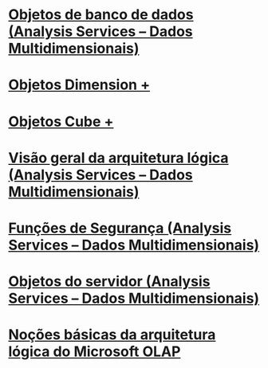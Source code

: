 # [Objetos de banco de dados (Analysis Services – Dados Multidimensionais)](database-objects-analysis-services-multidimensional-data.md)

# [Objetos Dimension +](../../../analysis-services/multidimensional-models-olap-logical-dimension-objects/attribute-relationships.md)
# [Objetos Cube +](../../../analysis-services/multidimensional-models-olap-logical-cube-objects/aggregations-and-aggregation-designs.md)

# [Visão geral da arquitetura lógica (Analysis Services – Dados Multidimensionais)](logical-architecture-overview-analysis-services-multidimensional-data.md)
# [Funções de Segurança (Analysis Services – Dados Multidimensionais)](security-roles-analysis-services-multidimensional-data.md)
# [Objetos do servidor (Analysis Services – Dados Multidimensionais)](server-objects-analysis-services-multidimensional-data.md)
# [Noções básicas da arquitetura lógica do Microsoft OLAP](understanding-microsoft-olap-logical-architecture.md)
